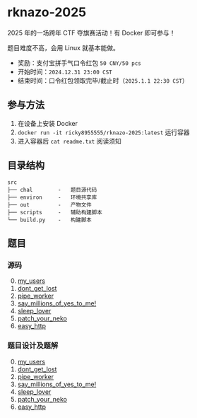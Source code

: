 # rknazo-2025

2025 年的一场跨年 CTF 夺旗赛活动！有 Docker 即可参与！

题目难度不高，会用 Linux 就基本能做。

- 奖励：支付宝拼手气口令红包 `50 CNY/50 pcs`
- 开始时间：`2024.12.31 23:00 CST`
- 结束时间：口令红包领取完毕/截止时（`2025.1.1 22:30 CST`）

## 参与方法

1. 在设备上安装 Docker
3. `docker run -it ricky8955555/rknazo-2025:latest` 运行容器
4. 进入容器后 `cat readme.txt` 阅读须知

## 目录结构

```
src
├── chal        -   题目源代码
├── environ     -   环境共享库
├── out         -   产物文件
├── scripts     -   辅助构建脚本
└── build.py    -   构建脚本
```

## 题目

### 源码

0. [my_users](src/chal/00-my_users/)
1. [dont_get_lost](src/chal/01-dont_get_lost/)
2. [pipe_worker](src/chal/02-pipe_worker/)
3. [say_millions_of_yes_to_me!](src/chal/03-say_millions_of_yes_to_me!/)
4. [sleep_lover](src/chal/04-sleep_lover/)
5. [patch_your_neko](src/chal/05-patch_your_neko/)
6. [easy_http](src/chal/06-easy_http/)

### 题目设计及题解

0. [my_users](design/00-my_users/)
1. [dont_get_lost](design/01-dont_get_lost/)
2. [pipe_worker](design/02-pipe_worker/)
3. [say_millions_of_yes_to_me!](design/03-say_millions_of_yes_to_me!/)
4. [sleep_lover](design/04-sleep_lover/)
5. [patch_your_neko](design/05-patch_your_neko/)
6. [easy_http](design/06-easy_http/)
